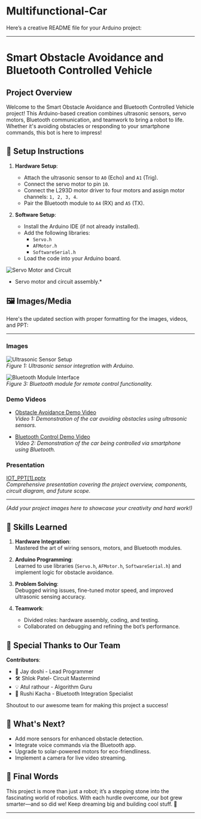 # Multifunctional-Car

Here’s a creative README file for your Arduino project:  

---  

# Smart Obstacle Avoidance and Bluetooth Controlled Vehicle  

## Project Overview  
Welcome to the Smart Obstacle Avoidance and Bluetooth Controlled Vehicle project! This Arduino-based creation combines ultrasonic sensors, servo motors, Bluetooth communication, and teamwork to bring a robot to life. Whether it's avoiding obstacles or responding to your smartphone commands, this bot is here to impress!  

## 🚀 Setup Instructions  

1. **Hardware Setup**:  
   - Attach the ultrasonic sensor to `A0` (Echo) and `A1` (Trig).  
   - Connect the servo motor to pin `10`.  
   - Connect the L293D motor driver to four motors and assign motor channels: `1, 2, 3, 4`.  
   - Pair the Bluetooth module to `A4` (RX) and `A5` (TX).  

2. **Software Setup**:  
   - Install the Arduino IDE (if not already installed).  
   - Add the following libraries:  
     - `Servo.h`  
     - `AFMotor.h`  
     - `SoftwareSerial.h`  
   - Load the code into your Arduino board.  

![Servo Motor and Circuit](https://github.com/user-attachments/assets/84eb6af1-2c37-4796-96be-c27f92416a4c)  
* Servo motor and circuit assembly.*  

## 🖼️ Images/Media  

Here's the updated section with proper formatting for the images, videos, and PPT:  

---  


### Images  
![Ultrasonic Sensor Setup](https://github.com/user-attachments/assets/28f33275-d78a-4498-a644-196b697a1f16)  
*Figure 1: Ultrasonic sensor integration with Arduino.*  


![Bluetooth Module Interface](https://github.com/user-attachments/assets/f2e9f27f-637c-4656-a138-39679cd82db6)  
*Figure 3: Bluetooth module for remote control functionality.*  

### Demo Videos  
- [Obstacle Avoidance Demo Video](https://github.com/user-attachments/assets/c49b5e23-dc40-4cab-a2f2-06b5d2f3c131)  
*Video 1: Demonstration of the car avoiding obstacles using ultrasonic sensors.*  

- [Bluetooth Control Demo Video](https://github.com/user-attachments/assets/5a91dda5-8c7b-420b-848f-1d2878786087)  
*Video 2: Demonstration of the car being controlled via smartphone using Bluetooth.*  

### Presentation  
[IOT_PPT[1].pptx](https://github.com/user-attachments/files/18222446/IOT_PPT.1.pptx)  
*Comprehensive presentation covering the project overview, components, circuit diagram, and future scope.*  

---  


*(Add your project images here to showcase your creativity and hard work!)*  

## 🧠 Skills Learned  

1. **Hardware Integration**:  
   Mastered the art of wiring sensors, motors, and Bluetooth modules.  

2. **Arduino Programming**:  
   Learned to use libraries (`Servo.h`, `AFMotor.h`, `SoftwareSerial.h`) and implement logic for obstacle avoidance.  

3. **Problem Solving**:  
   Debugged wiring issues, fine-tuned motor speed, and improved ultrasonic sensing accuracy.  

4. **Teamwork**:  
   - Divided roles: hardware assembly, coding, and testing.  
   - Collaborated on debugging and refining the bot’s performance.  

## 🏅 Special Thanks to Our Team  

**Contributors**:  
- 🤖 Jay doshi - Lead Programmer  
- 🛠️ Shlok Patel- Circuit Mastermind  
- 💡 Atul rathour - Algorithm Guru  
- 📱 Rushi Kacha - Bluetooth Integration Specialist  

Shoutout to our awesome team for making this project a success!  

## 🌟 What's Next?  

- Add more sensors for enhanced obstacle detection.  
- Integrate voice commands via the Bluetooth app.  
- Upgrade to solar-powered motors for eco-friendliness.  
- Implement a camera for live video streaming.  

## 💬 Final Words  

This project is more than just a robot; it’s a stepping stone into the fascinating world of robotics. With each hurdle overcome, our bot grew smarter—and so did we! Keep dreaming big and building cool stuff. 🚀  

--- 
